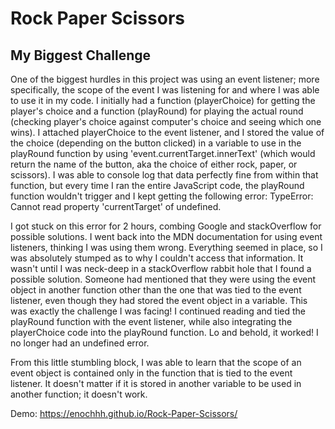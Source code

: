 # Rock Paper Scissors

## My Biggest Challenge

One of the biggest hurdles in this project was using an event listener; more specifically, the scope of the event I was listening for and where I was able to use it in my code. I initially had a function (playerChoice) for getting the player's choice and a function (playRound) for playing the actual round (checking player's choice against computer's choice and seeing which one wins). I attached playerChoice to the event listener, and I stored the value of the choice (depending on the button clicked) in a variable to use in the playRound function by using 'event.currentTarget.innerText' (which would return the name of the button, aka the choice of either rock, paper, or scissors). I was able to console log that data perfectly fine from within that function, but every time I ran the entire JavaScript code, the playRound function wouldn't trigger and I kept getting the following error: TypeError: Cannot read property 'currentTarget' of undefined. 

I got stuck on this error for 2 hours, combing Google and stackOverflow for possible solutions. I went back into the MDN documentation for using event listeners, thinking I was using them wrong. Everything seemed in place, so I was absolutely stumped as to why I couldn't access that information. It wasn't until I was neck-deep in a stackOverflow rabbit hole that I found a possible solution. Someone had mentioned that they were using the event object in another function other than the one that was tied to the event listener, even though they had stored the event object in a variable. This was exactly the challenge I was facing! I continued reading and tied the playRound function with the event listener, while also integrating the playerChoice code into the playRound function. Lo and behold, it worked! I no longer had an undefined error. 

From this little stumbling block, I was able to learn that the scope of an event object is contained only in the function that is tied to the event listener. It doesn't matter if it is stored in another variable to be used in another function; it doesn't work. 

Demo: https://enochhh.github.io/Rock-Paper-Scissors/
